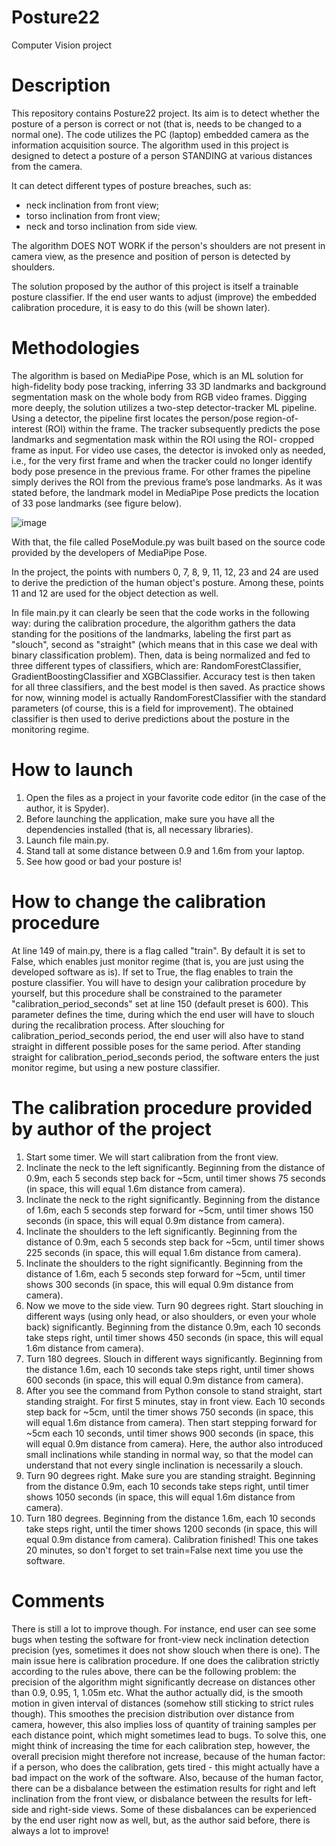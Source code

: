 # Posture22
Computer Vision project

# Description

This repository contains Posture22 project. Its aim is to detect whether the posture of a person is correct or not (that is, needs to be changed to a normal one).
The code utilizes the PC (laptop) embedded camera as the information acquisition source.
The algorithm used in this project is designed to detect a posture of a person STANDING at various distances from the camera.

It can detect different types of posture breaches, such as:
- neck inclination from front view;
- torso inclination from front view;
- neck and torso inclination from side view.

The algorithm DOES NOT WORK if the person's shoulders are not present in camera view, as the presence and position of person is detected by shoulders.

The solution proposed by the author of this project is itself a trainable posture classifier. If the end user wants to adjust (improve) the embedded calibration
procedure, it is easy to do this (will be shown later).

# Methodologies

The algorithm is based on MediaPipe Pose, which is an ML solution for high-fidelity body pose tracking, inferring 33 3D landmarks and background segmentation mask on
the whole body from RGB video frames. Digging more deeply, the solution utilizes a two-step detector-tracker ML pipeline. Using a detector, the pipeline first locates 
the person/pose region-of-interest (ROI) within the frame. The tracker subsequently predicts the pose landmarks and segmentation mask within the ROI using the ROI-
cropped frame as input. For video use cases, the detector is invoked only as needed, i.e., for the very first frame and when the tracker could no longer 
identify body pose presence in the previous frame. For other frames the pipeline simply derives the ROI from the previous frame’s pose landmarks.
As it was stated before, the landmark model in MediaPipe Pose predicts the location of 33 pose landmarks (see figure below).

![image](https://user-images.githubusercontent.com/60993883/187292141-de64900c-0465-4dca-b3a8-16411db9e7e5.png)

With that, the file called PoseModule.py was built based on the source code provided by the developers of MediaPipe Pose.

In the project, the points with numbers 0, 7, 8, 9, 11, 12, 23 and 24 are used to derive the prediction of the human object's posture. Among these, points 11 and 12
are used for the object detection as well.

In file main.py it can clearly be seen that the code works in the following way: during the calibration procedure, the algorithm gathers the data standing for the
positions of the landmarks, labeling the first part as "slouch", second as "straight" (which means that in this case we deal with binary classification problem).
Then, data is being normalized and fed to three different types of classifiers, which are: RandomForestClassifier, GradientBoostingClassifier and XGBClassifier. 
Accuracy test is then taken for all three classifiers, and the best model is then saved. As practice shows for now, winning model is actually RandomForestClassifier 
with the standard parameters (of course, this is a field for improvement). The obtained classifier is then used to derive predictions about the posture in the
monitoring regime.

# How to launch

1. Open the files as a project in your favorite code editor (in the case of the author, it is Spyder).
2. Before launching the application, make sure you have all the dependencies installed (that is, all necessary libraries).
3. Launch file main.py.
4. Stand tall at some distance between 0.9 and 1.6m from your laptop.
5. See how good or bad your posture is!

# How to change the calibration procedure

At line 149 of main.py, there is a flag called "train". By default it is set to False, which enables just monitor regime (that is, you are just using the developed
software as is). If set to True, the flag enables to train the posture classifier. You will have to design your calibration procedure by yourself, but this procedure
shall be constrained to the parameter "calibration_period_seconds" set at line 150 (default preset is 600). This parameter defines the time, during which the end user
will have to slouch during the recalibration process. After slouching for calibration_period_seconds period, the end user will also have to stand straight in different
possible poses for the same period. After standing straight for calibration_period_seconds period, the software enters the just monitor regime, but using a new posture
classifier.

# The calibration procedure provided by author of the project

1. Start some timer. We will start calibration from the front view.
2. Inclinate the neck to the left significantly. Beginning from the distance of 0.9m, each 5 seconds step back for ~5cm, until timer shows 75 seconds (in space, this
will equal 1.6m distance from camera).
3. Inclinate the neck to the right significantly. Beginning from the distance of 1.6m, each 5 seconds step forward for ~5cm, until timer shows 150 seconds (in
space, this will equal 0.9m distance from camera).
4. Inclinate the shoulders to the left significantly. Beginning from the distance of 0.9m, each 5 seconds step back for ~5cm, until timer shows 225 seconds (in
space, this will equal 1.6m distance from camera).
5. Inclinate the shoulders to the right significantly. Beginning from the distance of 1.6m, each 5 seconds step forward for ~5cm, until timer shows 300 seconds (in
space, this will equal 0.9m distance from camera).
6. Now we move to the side view. Turn 90 degrees right. Start slouching in different ways (using only head, or also shoulders, or even your whole back) significantly.
Beginning from the distance 0.9m, each 10 seconds take steps right, until timer shows 450 seconds (in space, this will equal 1.6m distance from camera).
7. Turn 180 degrees. Slouch in different ways significantly. Beginning from the distance 1.6m, each 10 seconds take steps right, until timer shows 600 seconds (in
space, this will equal 0.9m distance from camera).
8. After you see the command from Python console to stand straight, start standing straight. For first 5 minutes, stay in front view. Each 10 seconds step back for
~5cm, until the timer shows 750 seconds (in space, this will equal 1.6m distance from camera). Then start stepping forward for ~5cm each 10 seconds, until timer
shows 900 seconds (in space, this will equal 0.9m distance from camera). Here, the author also introduced small inclinations while standing in normal way, so that the
model can understand that not every single inclination is necessarily a slouch.
9. Turn 90 degrees right. Make sure you are standing straight. Beginning from the distance 0.9m, each 10 seconds take steps right, until timer shows 1050 seconds 
(in space, this will equal 1.6m distance from camera).
10. Turn 180 degrees. Beginning from the distance 1.6m, each 10 seconds take steps right, until the timer shows 1200 seconds (in space, this will equal 0.9m 
distance from camera). Calibration finished! This one takes 20 minutes, so don't forget to set train=False next time you use the software.

# Comments
There is still a lot to improve though. For instance, end user can see some bugs when testing the software for front-view neck inclination detection precision (yes,
sometimes it does not show slouch when there is one). The main issue here is calibration procedure. If one does the calibration strictly according to the rules above, 
there can be the following problem: the precision of the algorithm might significantly decrease on distances other than 0.9, 0.95, 1, 1.05m etc. What the author
actually did, is the smooth motion in given interval of distances (somehow still sticking to strict rules though). This smoothes the precision distribution over
distance from camera, however, this also implies loss of quantity of training samples per each distance point, which might sometimes lead to bugs. To solve this,
one might think of increasing the time for each calibration step, however, the overall precision might therefore not increase, because of the human factor: if a 
person, who does the calibration, gets tired - this might actually have a bad impact on the work of the software. Also, because of the human factor, there can be a 
disbalance between the estimation results for right and left inclination from the front view, or disbalance between the results for left-side and right-side views. 
Some of these disbalances can be experienced by the end user right now as well, but, as the author said before, there is always a lot to improve!

